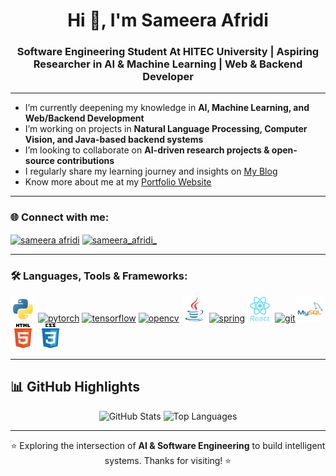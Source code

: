 <h1 align="center">Hi 👋, I'm Sameera Afridi</h1>
<h3 align="center">Software Engineering Student At HITEC University | Aspiring Researcher in AI & Machine Learning | Web & Backend Developer</h3>

---

-  I’m currently deepening my knowledge in **AI, Machine Learning, and Web/Backend Development**
-  I’m working on projects in **Natural Language Processing, Computer Vision, and Java-based backend systems**
-  I’m looking to collaborate on **AI-driven research projects & open-source contributions**
-  I regularly share my learning journey and insights on [My Blog](https://sameeraafridi.github.io/sameera-dev-logs/)  
-  Know more about me at my [Portfolio Website](https://sameeraafridi.github.io/portfolio/)  

---

<h3 align="left">🌐 Connect with me:</h3>
<p align="left">
<a href="https://linkedin.com/in/sameera-afridi-823833378" target="blank"><img align="center" src="https://raw.githubusercontent.com/rahuldkjain/github-profile-readme-generator/master/src/images/icons/Social/linked-in-alt.svg" alt="sameera afridi" height="30" width="40" /></a>
<a href="https://instagram.com/sameera_afridi_" target="blank"><img align="center" src="https://raw.githubusercontent.com/rahuldkjain/github-profile-readme-generator/master/src/images/icons/Social/instagram.svg" alt="sameera_afridi_" height="30" width="40" /></a>
</p>

---

<h3 align="left">🛠️ Languages, Tools & Frameworks:</h3>
<p align="left">
<a href="https://www.python.org" target="_blank"><img src="https://raw.githubusercontent.com/devicons/devicon/master/icons/python/python-original.svg" alt="python" width="40" height="40"/></a>
<a href="https://pytorch.org/" target="_blank"><img src="https://www.vectorlogo.zone/logos/pytorch/pytorch-icon.svg" alt="pytorch" width="40" height="40"/></a>
<a href="https://www.tensorflow.org/" target="_blank"><img src="https://www.vectorlogo.zone/logos/tensorflow/tensorflow-icon.svg" alt="tensorflow" width="40" height="40"/></a>
<a href="https://opencv.org/" target="_blank"><img src="https://www.vectorlogo.zone/logos/opencv/opencv-icon.svg" alt="opencv" width="40" height="40"/></a>
<a href="https://www.java.com" target="_blank"><img src="https://raw.githubusercontent.com/devicons/devicon/master/icons/java/java-original.svg" alt="java" width="40" height="40"/></a>
<a href="https://spring.io/" target="_blank"><img src="https://www.vectorlogo.zone/logos/springio/springio-icon.svg" alt="spring" width="40" height="40"/></a>
<a href="https://reactjs.org/" target="_blank"><img src="https://raw.githubusercontent.com/devicons/devicon/master/icons/react/react-original-wordmark.svg" alt="react" width="40" height="40"/></a>
<a href="https://git-scm.com/" target="_blank"><img src="https://www.vectorlogo.zone/logos/git-scm/git-scm-icon.svg" alt="git" width="40" height="40"/></a>
<a href="https://www.mysql.com/" target="_blank"><img src="https://raw.githubusercontent.com/devicons/devicon/master/icons/mysql/mysql-original-wordmark.svg" alt="mysql" width="40" height="40"/></a>
<a href="https://www.w3.org/html/" target="_blank"><img src="https://raw.githubusercontent.com/devicons/devicon/master/icons/html5/html5-original-wordmark.svg" alt="html5" width="40" height="40"/></a>
<a href="https://www.w3schools.com/css/" target="_blank"><img src="https://raw.githubusercontent.com/devicons/devicon/master/icons/css3/css3-original-wordmark.svg" alt="css3" width="40" height="40"/></a>
</p>

---

## 📊 GitHub Highlights  

<p align="center">
  <img src="https://github-readme-stats.vercel.app/api?username=SameeraAfridi&show_icons=true&theme=radical" alt="GitHub Stats" height="180"/>

  <img src="https://github-readme-stats.vercel.app/api/top-langs/?username=SameeraAfridi&layout=compact&theme=radical" alt="Top Languages" height="180"/>
</p>

---

<p align="center">⭐ Exploring the intersection of <b>AI & Software Engineering</b> to build intelligent systems. Thanks for visiting! ⭐</p>
